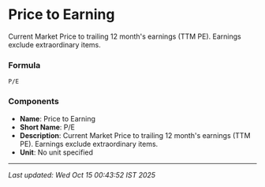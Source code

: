 # Price to Earning
Current Market Price to trailing 12 month's earnings (TTM PE). Earnings exclude extraordinary items.

### Formula
```text
P/E
```


### Components
- **Name**: Price to Earning
- **Short Name**: P/E
- **Description**: Current Market Price to trailing 12 month's earnings (TTM PE). Earnings exclude extraordinary items.
- **Unit**: No unit specified

---
*Last updated: Wed Oct 15 00:43:52 IST 2025*
